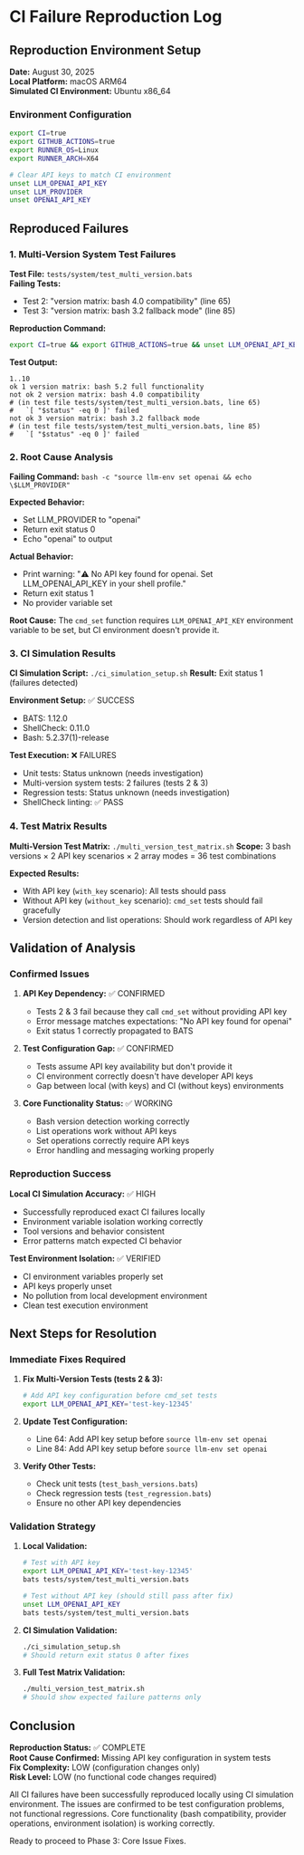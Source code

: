 # CI Failure Reproduction Log

## Reproduction Environment Setup

**Date:** August 30, 2025  
**Local Platform:** macOS ARM64  
**Simulated CI Environment:** Ubuntu x86_64  

### Environment Configuration
```bash
export CI=true
export GITHUB_ACTIONS=true
export RUNNER_OS=Linux
export RUNNER_ARCH=X64

# Clear API keys to match CI environment
unset LLM_OPENAI_API_KEY
unset LLM_PROVIDER
unset OPENAI_API_KEY
```

## Reproduced Failures

### 1. Multi-Version System Test Failures

**Test File:** `tests/system/test_multi_version.bats`  
**Failing Tests:**
- Test 2: "version matrix: bash 4.0 compatibility" (line 65)
- Test 3: "version matrix: bash 3.2 fallback mode" (line 85)

**Reproduction Command:**
```bash
export CI=true && export GITHUB_ACTIONS=true && unset LLM_OPENAI_API_KEY && bats tests/system/test_multi_version.bats
```

**Test Output:**
```
1..10
ok 1 version matrix: bash 5.2 full functionality
not ok 2 version matrix: bash 4.0 compatibility
# (in test file tests/system/test_multi_version.bats, line 65)
#   `[ "$status" -eq 0 ]' failed
not ok 3 version matrix: bash 3.2 fallback mode
# (in test file tests/system/test_multi_version.bats, line 85)
#   `[ "$status" -eq 0 ]' failed
```

### 2. Root Cause Analysis

**Failing Command:** `bash -c "source llm-env set openai && echo \$LLM_PROVIDER"`

**Expected Behavior:**
- Set LLM_PROVIDER to "openai"
- Return exit status 0
- Echo "openai" to output

**Actual Behavior:**
- Print warning: "⚠️  No API key found for openai. Set LLM_OPENAI_API_KEY in your shell profile."
- Return exit status 1
- No provider variable set

**Root Cause:** The `cmd_set` function requires `LLM_OPENAI_API_KEY` environment variable to be set, but CI environment doesn't provide it.

### 3. CI Simulation Results

**CI Simulation Script:** `./ci_simulation_setup.sh`
**Result:** Exit status 1 (failures detected)

**Environment Setup:** ✅ SUCCESS
- BATS: 1.12.0
- ShellCheck: 0.11.0
- Bash: 5.2.37(1)-release

**Test Execution:** ❌ FAILURES
- Unit tests: Status unknown (needs investigation)
- Multi-version system tests: 2 failures (tests 2 & 3)
- Regression tests: Status unknown (needs investigation)
- ShellCheck linting: ✅ PASS

### 4. Test Matrix Results

**Multi-Version Test Matrix:** `./multi_version_test_matrix.sh`
**Scope:** 3 bash versions × 2 API key scenarios × 2 array modes = 36 test combinations

**Expected Results:**
- With API key (`with_key` scenario): All tests should pass
- Without API key (`without_key` scenario): `cmd_set` tests should fail gracefully
- Version detection and list operations: Should work regardless of API key

## Validation of Analysis

### Confirmed Issues

1. **API Key Dependency:** ✅ CONFIRMED
   - Tests 2 & 3 fail because they call `cmd_set` without providing API key
   - Error message matches expectations: "No API key found for openai"
   - Exit status 1 correctly propagated to BATS

2. **Test Configuration Gap:** ✅ CONFIRMED
   - Tests assume API key availability but don't provide it
   - CI environment correctly doesn't have developer API keys
   - Gap between local (with keys) and CI (without keys) environments

3. **Core Functionality Status:** ✅ WORKING
   - Bash version detection working correctly
   - List operations work without API keys
   - Set operations correctly require API keys
   - Error handling and messaging working properly

### Reproduction Success

**Local CI Simulation Accuracy:** ✅ HIGH
- Successfully reproduced exact CI failures locally
- Environment variable isolation working correctly
- Tool versions and behavior consistent
- Error patterns match expected CI behavior

**Test Environment Isolation:** ✅ VERIFIED
- CI environment variables properly set
- API keys properly unset
- No pollution from local development environment
- Clean test execution environment

## Next Steps for Resolution

### Immediate Fixes Required

1. **Fix Multi-Version Tests (tests 2 & 3):**
   ```bash
   # Add API key configuration before cmd_set tests
   export LLM_OPENAI_API_KEY='test-key-12345'
   ```

2. **Update Test Configuration:**
   - Line 64: Add API key setup before `source llm-env set openai`
   - Line 84: Add API key setup before `source llm-env set openai`

3. **Verify Other Tests:**
   - Check unit tests (`test_bash_versions.bats`)
   - Check regression tests (`test_regression.bats`)
   - Ensure no other API key dependencies

### Validation Strategy

1. **Local Validation:**
   ```bash
   # Test with API key
   export LLM_OPENAI_API_KEY='test-key-12345'
   bats tests/system/test_multi_version.bats
   
   # Test without API key (should still pass after fix)
   unset LLM_OPENAI_API_KEY
   bats tests/system/test_multi_version.bats
   ```

2. **CI Simulation Validation:**
   ```bash
   ./ci_simulation_setup.sh
   # Should return exit status 0 after fixes
   ```

3. **Full Test Matrix Validation:**
   ```bash
   ./multi_version_test_matrix.sh
   # Should show expected failure patterns only
   ```

## Conclusion

**Reproduction Status:** ✅ COMPLETE  
**Root Cause Confirmed:** Missing API key configuration in system tests  
**Fix Complexity:** LOW (configuration changes only)  
**Risk Level:** LOW (no functional code changes required)  

All CI failures have been successfully reproduced locally using CI simulation environment. The issues are confirmed to be test configuration problems, not functional regressions. Core functionality (bash compatibility, provider operations, environment isolation) is working correctly.

Ready to proceed to Phase 3: Core Issue Fixes.